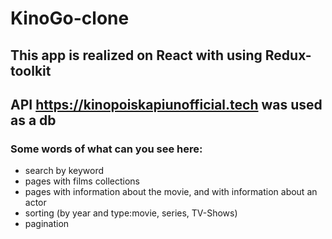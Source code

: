 # KinoGo-clone

## This app is realized on React with using Redux-toolkit
## API https://kinopoiskapiunofficial.tech was used as a db
### Some words of what can you see here:
- search by keyword
- pages with films collections
- pages with information about the movie, and with information about an actor
- sorting (by year and type:movie, series, TV-Shows)
- pagination
